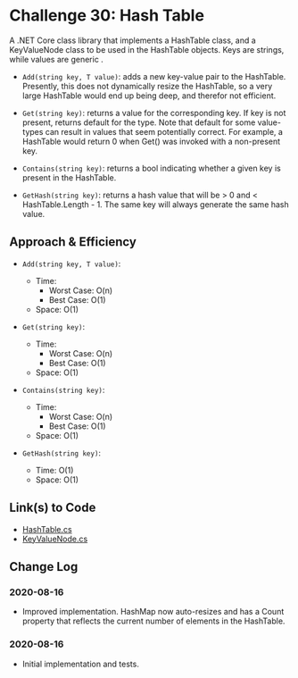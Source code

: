 # Challenge 30: Hash Table

A .NET Core class library that implements a HashTable class, and a KeyValueNode class to be used in the HashTable objects. Keys are strings, while values are generic <T>.

- `Add(string key, T value)`: adds a new key-value pair to the HashTable. Presently, this does not dynamically resize the HashTable, so a very large HashTable would end up being deep, and therefor not efficient.

- `Get(string key)`: returns a value for the corresponding key. If key is not present, returns default for the type. Note that default for some value-types can result in values that seem potentially correct. For example, a HashTable<int> would return 0 when Get() was invoked with a non-present key.

- `Contains(string key)`: returns a bool indicating whether a given key is present in the HashTable.

- `GetHash(string key)`: returns a hash value that will be > 0 and < HashTable.Length - 1. The same key will always generate the same hash value.

## Approach & Efficiency

- `Add(string key, T value)`:
    - Time:
        - Worst Case: O(n)
        - Best Case: O(1)
    - Space: O(1)

- `Get(string key)`:
    - Time:
        - Worst Case: O(n)
        - Best Case: O(1)
    - Space: O(1)

- `Contains(string key)`:
    - Time:
        - Worst Case: O(n)
        - Best Case: O(1)
    - Space: O(1)

- `GetHash(string key)`:
    - Time: O(1)
    - Space: O(1)

## Link(s) to Code

- [HashTable.cs](HashTables/Classes/HashTable.cs)
- [KeyValueNode.cs](HashTables/Classes/KeyValueNode.cs)

## Change Log

### 2020-08-16

- Improved implementation. HashMap now auto-resizes and has a Count property that reflects the current number of elements in the HashTable.

### 2020-08-16

- Initial implementation and tests.